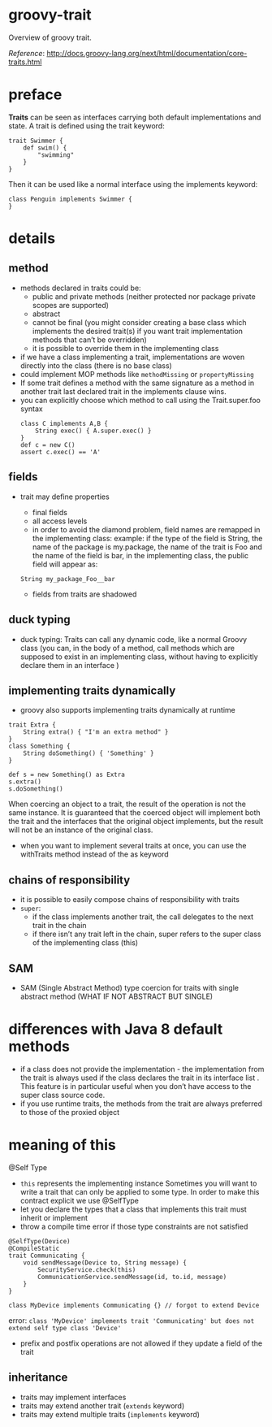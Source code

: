 # groovy-trait
Overview of groovy trait.

_Reference_: http://docs.groovy-lang.org/next/html/documentation/core-traits.html

# preface
**Traits** can be seen as interfaces carrying both default 
implementations and state. A trait is defined using the 
trait keyword:
```
trait Swimmer {
    def swim() {
        "swimming"
    }
}
```
Then it can be used like a normal interface using 
the implements keyword:
```
class Penguin implements Swimmer {
}
```
# details
## method
* methods declared in traits could be:
    * public and private methods (neither protected nor package 
    private scopes are supported)
    * abstract
    * cannot be final (you might consider creating a base 
    class which implements the desired trait(s) if you want 
    trait implementation methods that can’t be overridden)
    * it is possible to override them in the implementing class
* if we have a class implementing a trait, implementations 
are woven directly into the class (there is no base class)
* could implement MOP methods like `methodMissing` 
or `propertyMissing`
*  If some trait defines a method with the same signature as a method in another trait
last declared trait in the implements clause wins.
* you can explicitly choose which method to call using the Trait.super.foo syntax
    ```
    class C implements A,B {
        String exec() { A.super.exec() }    
    }
    def c = new C()
    assert c.exec() == 'A'  
    ```
## fields
* trait may define properties
    * final fields
    * all access levels
    *  in order to avoid the diamond problem, field names 
    are remapped in the implementing class:
    example:
    if the type of the field is String, the name of the package is my.package, the name of the trait is Foo and the name of the field is bar, in the implementing class, the public field will appear as:
    
    `String my_package_Foo__bar`
    * fields from traits are shadowed

## duck typing
* duck typing: Traits can call any dynamic code, like a normal Groovy class
(you can, in the body of a method, call methods which are supposed to exist in an implementing class, without having to explicitly declare them in an interface
)

## implementing traits dynamically
* groovy also supports implementing traits dynamically at 
runtime
```
trait Extra {
    String extra() { "I'm an extra method" }            
}
class Something {                                       
    String doSomething() { 'Something' }                
}
```
```
def s = new Something() as Extra
s.extra()
s.doSomething()
```
When coercing an object to a trait, the result of the operation is not the same instance. It is guaranteed that the coerced object will implement both the trait and the interfaces that the original object implements, but the result will not be an instance of the original class.

* when you want to implement several traits at once, you can use the withTraits method instead of the as keyword

## chains of responsibility
* it is possible to easily compose chains of responsibility with traits
* `super`:
    * if the class implements another trait, the call delegates to the next trait in the chain
    * if there isn’t any trait left in the chain, super refers to the super class of the implementing class (this)

## SAM
* SAM (Single Abstract Method) type coercion for traits with single abstract method (WHAT IF NOT ABSTRACT BUT SINGLE)

# differences with Java 8 default methods
* if a class does not provide the implementation - the implementation from the trait is always used if the class declares the trait in its interface list
. This feature is in particular useful when you don’t have access to the super class source code.
*  if you use runtime traits, the methods from the trait are always preferred to those of the proxied object

# meaning of this
@Self Type
* `this` represents the implementing instance
Sometimes you will want to write a trait that can only be applied to some type.
In order to make this contract explicit we use @SelfType
* let you declare the types that a class that implements this trait must inherit or implement
* throw a compile time error if those type constraints are not satisfied

```
@SelfType(Device)
@CompileStatic
trait Communicating {
    void sendMessage(Device to, String message) {
        SecurityService.check(this)
        CommunicationService.sendMessage(id, to.id, message)
    }
}
```
```
class MyDevice implements Communicating {} // forgot to extend Device
```
error:
`class 'MyDevice' implements trait 'Communicating' but does not extend self type class 'Device'`
* prefix and postfix operations are not allowed if they update a field of the trait

## inheritance
* traits may implement interfaces
* traits may extend another trait (`extends` keyword)
* traits may extend multiple traits (`implements` keyword)